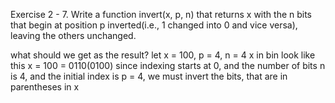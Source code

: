 Exercise 2 - 7. Write a function invert(x, p, n) that returns x with the n bits that begin at
position p inverted(i.e., 1 changed into 0 and vice versa), leaving the others unchanged.

what should we get as the result?
let x = 100, p = 4, n = 4
x in bin look like this x = 100 = 0110(0100)
since indexing starts at 0, and the number of bits n is 4, 
and the initial index is p = 4, we must invert the bits, that are 
in parentheses in x